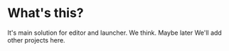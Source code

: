 # What's this?

It's main solution for editor and launcher. We think.
Maybe later We'll add other projects here. 
